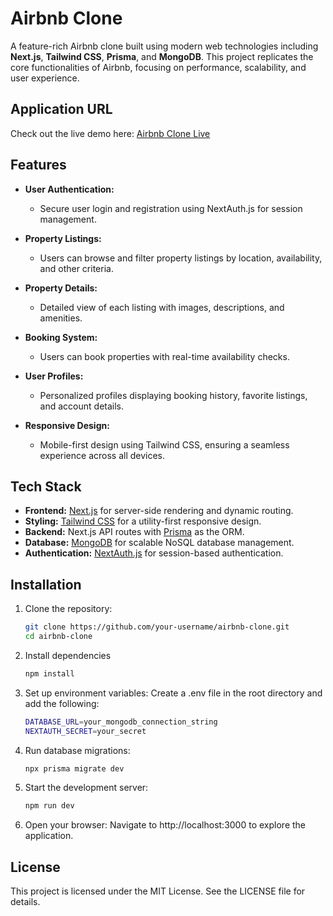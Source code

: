 # Airbnb Clone

A feature-rich Airbnb clone built using modern web technologies including **Next.js**, **Tailwind CSS**, **Prisma**, and **MongoDB**. This project replicates the core functionalities of Airbnb, focusing on performance, scalability, and user experience.

## Application URL

Check out the live demo here: [Airbnb Clone Live](https://your-deployed-app-url.com)

## Features

- **User Authentication:**
  - Secure user login and registration using NextAuth.js for session management.
  
- **Property Listings:**
  - Users can browse and filter property listings by location, availability, and other criteria.
  
- **Property Details:**
  - Detailed view of each listing with images, descriptions, and amenities.
  
- **Booking System:**
  - Users can book properties with real-time availability checks.
  
- **User Profiles:**
  - Personalized profiles displaying booking history, favorite listings, and account details.
  
- **Responsive Design:**
  - Mobile-first design using Tailwind CSS, ensuring a seamless experience across all devices.

## Tech Stack

- **Frontend:** [Next.js](https://nextjs.org/) for server-side rendering and dynamic routing.
- **Styling:** [Tailwind CSS](https://tailwindcss.com/) for a utility-first responsive design.
- **Backend:** Next.js API routes with [Prisma](https://www.prisma.io/) as the ORM.
- **Database:** [MongoDB](https://www.mongodb.com/) for scalable NoSQL database management.
- **Authentication:** [NextAuth.js](https://next-auth.js.org/) for session-based authentication.

## Installation

1. Clone the repository:
   ```bash
   git clone https://github.com/your-username/airbnb-clone.git
   cd airbnb-clone
2. Install dependencies
    ```bash
    npm install
3. Set up environment variables: Create a .env file in the root directory and add the following:
    ```bash
    DATABASE_URL=your_mongodb_connection_string
    NEXTAUTH_SECRET=your_secret
4. Run database migrations:
    ```bash
    npx prisma migrate dev
5. Start the development server:
    ```bash
    npm run dev
6. Open your browser: Navigate to http://localhost:3000 to explore the application.

## License
This project is licensed under the MIT License. See the LICENSE file for details.
